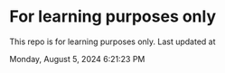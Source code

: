 # For learning purposes only
This repo is for learning purposes only.
Last updated at

Monday, August 5, 2024 6:21:23 PM


